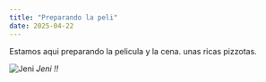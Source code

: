 ```yaml
---
title: "Preparando la peli"
date: 2025-04-22
---
```


Estamos aqui preparando la pelicula y la cena. unas ricas pizzotas. 

![Jeni](/JournalImages/Jeni.png)
*Jeni !!*
